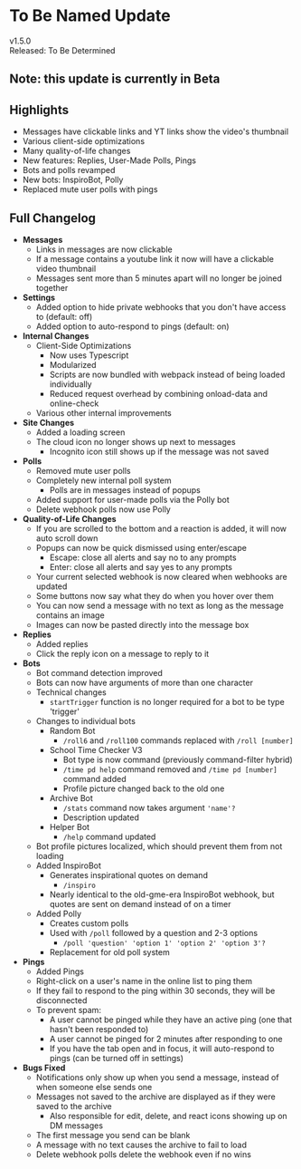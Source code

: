 # To Be Named Update

v1.5.0  
Released: To Be Determined

## Note: this update is currently in Beta

## Highlights

- Messages have clickable links and YT links show the video's thumbnail
- Various client-side optimizations
- Many quality-of-life changes
- New features: Replies, User-Made Polls, Pings
- Bots and polls revamped
- New bots: InspiroBot, Polly
- Replaced mute user polls with pings

## Full Changelog

- **Messages**
  - Links in messages are now clickable
  - If a message contains a youtube link it now will have a clickable video thumbnail
  - Messages sent more than 5 minutes apart will no longer be joined together
- **Settings**
  - Added option to hide private webhooks that you don't have access to (default: off)
  - Added option to auto-respond to pings (default: on)
- **Internal Changes**
  - Client-Side Optimizations
    - Now uses Typescript
    - Modularized
    - Scripts are now bundled with webpack instead of being loaded individually
    - Reduced request overhead by combining onload-data and online-check
  - Various other internal improvements
- **Site Changes**
  - Added a loading screen
  - The cloud icon no longer shows up next to messages
    - Incognito icon still shows up if the message was not saved
- **Polls**
  - Removed mute user polls
  - Completely new internal poll system
    - Polls are in messages instead of popups
  - Added support for user-made polls via the Polly bot
  - Delete webhook polls now use Polly
- **Quality-of-Life Changes**
  - If you are scrolled to the bottom and a reaction is added, it will now auto scroll down
  - Popups can now be quick dismissed using enter/escape
    - Escape: close all alerts and say no to any prompts
    - Enter: close all alerts and say yes to any prompts
  - Your current selected webhook is now cleared when webhooks are updated
  - Some buttons now say what they do when you hover over them
  - You can now send a message with no text as long as the message contains an image
  - Images can now be pasted directly into the message box
- **Replies**
  - Added replies
  - Click the reply icon on a message to reply to it
- **Bots**
  - Bot command detection improved
  - Bots can now have arguments of more than one character
  - Technical changes
    - `startTrigger` function is no longer required for a bot to be type 'trigger'
  - Changes to individual bots
    - Random Bot
      - `/roll6` and `/roll100` commands replaced with `/roll [number]`
    - School Time Checker V3
      - Bot type is now command (previously command-filter hybrid)
      - `/time pd help` command removed and `/time pd [number]` command added
      - Profile picture changed back to the old one
    - Archive Bot
      - `/stats` command now takes argument `'name'?`
      - Description updated
    - Helper Bot
      - `/help` command updated
  - Bot profile pictures localized, which should prevent them from not loading
  - Added InspiroBot
    - Generates inspirational quotes on demand
      - `/inspiro`
    - Nearly identical to the old-gme-era InspiroBot webhook, but quotes are sent on demand instead of on a timer
  - Added Polly
    - Creates custom polls
    - Used with `/poll` followed by a question and 2-3 options
      - `/poll 'question' 'option 1' 'option 2' 'option 3'?`
    - Replacement for old poll system
- **Pings**
  - Added Pings
  - Right-click on a user's name in the online list to ping them
  - If they fail to respond to the ping within 30 seconds, they will be disconnected
  - To prevent spam:
    - A user cannot be pinged while they have an active ping (one that hasn't been responded to)
    - A user cannot be pinged for 2 minutes after responding to one
    - If you have the tab open and in focus, it will auto-respond to pings (can be turned off in settings)
- **Bugs Fixed**
  - Notifications only show up when you send a message, instead of when someone else sends one
  - Messages not saved to the archive are displayed as if they were saved to the archive
    - Also responsible for edit, delete, and react icons showing up on DM messages
  - The first message you send can be blank
  - A message with no text causes the archive to fail to load
  - Delete webhook polls delete the webhook even if no wins
